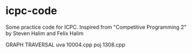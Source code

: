 icpc-code
=========
Some practice code for ICPC. Inspired from "Competitive Programming 2" by Steven Halim and Felix Halim

GRAPH TRAVERSAL
uva 10004.cpp
poj 1308.cpp
